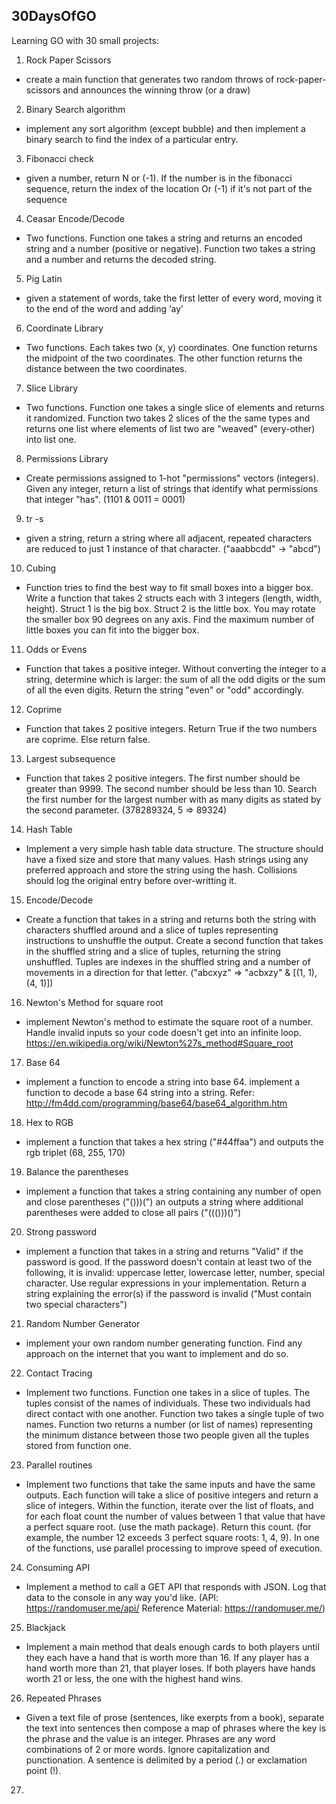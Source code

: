 ## 30DaysOfGO

Learning GO with 30 small projects:

1. Rock Paper Scissors

- create a main function that generates two random throws of rock-paper-scissors and announces the winning throw (or a draw)

2. Binary Search algorithm

- implement any sort algorithm (except bubble) and then implement a binary search to find the index of a particular entry.

3. Fibonacci check

- given a number, return N or (-1). If the number is in the fibonacci sequence, return the index of the location Or (-1) if it's not part of the sequence

4. Ceasar Encode/Decode

- Two functions. Function one takes a string and returns an encoded string and a number (positive or negative). Function two takes a string and a number and returns the decoded string.

5. Pig Latin

- given a statement of words, take the first letter of every word, moving it to the end of the word and adding ‘ay’

6. Coordinate Library

- Two functions. Each takes two (x, y) coordinates. One function returns the midpoint of the two coordinates. The other function returns the distance between the two coordinates.

7. Slice Library

- Two functions. Function one takes a single slice of elements and returns it randomized. Function two takes 2 slices of the the same types and returns one list where elements of list two are "weaved" (every-other) into list one.

8. Permissions Library

- Create permissions assigned to 1-hot "permissions" vectors (integers). Given any integer, return a list of strings that identify what permissions that integer "has". (1101 & 0011 = 0001)

9. tr -s

- given a string, return a string where all adjacent, repeated characters are reduced to just 1 instance of that character. ("aaabbcdd" -> "abcd")

10. Cubing

- Function tries to find the best way to fit small boxes into a bigger box. Write a function that takes 2 structs each with 3 integers (length, width, height). Struct 1 is the big box. Struct 2 is the little box. You may rotate the smaller box 90 degrees on any axis. Find the maximum number of little boxes you can fit into the bigger box.

11. Odds or Evens

- Function that takes a positive integer. Without converting the integer to a string, determine which is larger: the sum of all the odd digits or the sum of all the even digits. Return the string "even" or "odd" accordingly.

12. Coprime

- Function that takes 2 positive integers. Return True if the two numbers are coprime. Else return false.

13. Largest subsequence

- Function that takes 2 positive integers. The first number should be greater than 9999. The second number should be less than 10. Search the first number for the largest number with as many digits as stated by the second parameter. (378289324, 5 => 89324)

14. Hash Table

- Implement a very simple hash table data structure. The structure should have a fixed size and store that many values. Hash strings using any preferred approach and store the string using the hash. Collisions should log the original entry before over-writting it.

15. Encode/Decode

- Create a function that takes in a string and returns both the string with characters shuffled around and a slice of tuples representing instructions to unshuffle the output. Create a second function that takes in the shuffled string and a slice of tuples, returning the string unshuffled. Tuples are indexes in the shuffled string and a number of movements in a direction for that letter.
  ("abcxyz" => "acbxzy" & [(1, 1), (4, 1)])

16. Newton's Method for square root

- implement Newton's method to estimate the square root of a number. Handle invalid inputs so your code doesn't get into an infinite loop. https://en.wikipedia.org/wiki/Newton%27s_method#Square_root

17. Base 64

- implement a function to encode a string into base 64. implement a function to decode a base 64 string into a string. Refer: http://fm4dd.com/programming/base64/base64_algorithm.htm

18. Hex to RGB

- implement a function that takes a hex string ("#44ffaa") and outputs the rgb triplet (68, 255, 170)

19. Balance the parentheses

- implement a function that takes a string containing any number of open and close parentheses ("()))(") an outputs a string where additional parentheses were added to close all pairs ("((()))()")

20. Strong password

- implement a function that takes in a string and returns "Valid" if the password is good. If the password doesn't contain at least two of the following, it is invalid: uppercase letter, lowercase letter, number, special character. Use regular expressions in your implementation. Return a string explaining the error(s) if the password is invalid ("Must contain two special characters")

21. Random Number Generator

- implement your own random number generating function. Find any approach on the internet that you want to implement and do so.

22. Contact Tracing

- Implement two functions. Function one takes in a slice of tuples. The tuples consist of the names of individuals. These two individuals had direct contact with one another. Function two takes a single tuple of two names. Function two returns a number (or list of names) representing the minimum distance between those two people given all the tuples stored from function one.

23. Parallel routines

- Implement two functions that take the same inputs and have the same outputs. Each function will take a slice of positive integers and return a slice of integers. Within the function, iterate over the list of floats, and for each float count the number of values between 1 that value that have a perfect square root. (use the math package). Return this count. (for example, the number 12 exceeds 3 perfect square roots: 1, 4, 9). In one of the functions, use parallel processing to improve speed of execution.

24. Consuming API

- Implement a method to call a GET API that responds with JSON. Log that data to the console in any way you'd like. (API: https://randomuser.me/api/ Reference Material: https://randomuser.me/)

25. Blackjack

- Implement a main method that deals enough cards to both players until they each have a hand that is worth more than 16. If any player has a hand worth more than 21, that player loses. If both players have hands worth 21 or less, the one with the highest hand wins.

26. Repeated Phrases

- Given a text file of prose (sentences, like exerpts from a book), separate the text into sentences then compose a map of phrases where the key is the phrase and the value is an integer. Phrases are any word combinations of 2 or more words. Ignore capitalization and punctionation. A sentence is delimited by a period (.) or exclamation point (!).

27.
